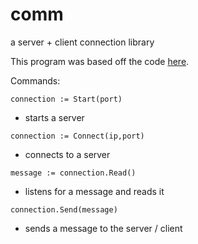 # comm
a server + client connection library

This program was based off the code [here](https://systembash.com/a-simple-go-tcp-server-and-tcp-client/).

Commands:

`connection := Start(port)`
 + starts a server
 
`connection := Connect(ip,port)`
 + connects to a server
 
`message := connection.Read()`
 + listens for a message and reads it
 
`connection.Send(message)`
 + sends a message to the server / client

